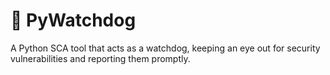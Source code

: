 # 🐶 PyWatchdog

A Python SCA tool that acts as a watchdog, keeping an eye out for security vulnerabilities and reporting them promptly.
